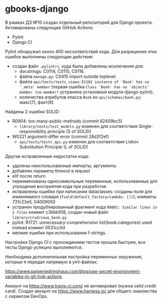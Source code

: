 # gbooks-django

В рамках ДЗ №10 создан отдельный репозиторий для Django проекта.
Активированы следующие GitHub Actions:
- Pylint
- Django CI

Pylint обнаружил около 400 несоответствий кода.
Для разрешения этих ошибок выполнены следующие действия:

- создан файл `.pylintrc`, куда были добавлены исключения для:
    - docstrings: C0114, C0115, C0116.
    - файла `manage.py`: C0415 import outside toplevel.
    - файла `api/tests/tests_views`: `E1101 instance of 'Book' has no '_meta' member`
    (первая ошибка `Class 'Book' has no 'objects' member (no-member)` 
    устранена установкой модуля django-pylint).
    - количества атрибутов класса `Book` из `api/schemas/book.py`: макс(7), факт(9).

Найдены 2 ошибки SOLID:

- R0904: too-many-public-methods (commit 82409bc5)
  - `library/tests/test_models.py` изменен для соответствия Single-responsibility principle (S of SOLID)
- W0221 argument-differ error (commit 28d2f2ef)
  - `api/tests/tests_api.py` изменен для соответствия Liskov Substitution Principle (L of SOLID)

Другие исправленные недостатки кода:

- удалены неиспользованные импорты, аргументы
- добавлен параметр timeout в request
- elif после return
- переименованы односимвольные переменные, использованные для упрощения восприятия кода при разработке
- исправлены ошибки при написании dataclasses: созданы поля для изменяемого словаря (`field(default_factory=lambda: [])`); 
  коммиты 731c23e5, 04009050
- устранен продублированный фрагмент кода `R0801: Similar lines in 2 files` коммит c3bbbf08, 
  создан новый файл `library/crud/save_book.py`
- pylint: R1721: unnecessary-comprehension list(book.categories) used instead коммит 0531cc0d
- мелкие ошибки при использовании f-strings.

Настройка Django CI с прохождением тестов прошла быстрее, все тесты Django успешно выполняются.

Необходима дополнительная настройка переменных окружения, которые я передал напрямую в yml-файлах:

 <https://www.paigeniedringhaus.com/blog/use-secret-environment-variables-in-git-hub-actions>

Аккаунт на <https://www.travis-ci.com/> не активировал (нужна valid credit card).
Создал аккаунт на <https://www.harness.io/> для общего знакомства с сервисом DevOps.